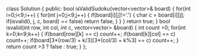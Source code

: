 class Solution {
public:
    bool isValidSudoku(vector<vector<char>>& board) {
        for(int i=0;i<9;i++)
        {
            for(int j=0;j<9;j++)
            {
                if(board[i][j]!='.') 
                {
                    char c = board[i][j];
                    if(isvalid(i, j, c, board) == false)
                    return false;
                }
            }
        }
        return true;
    }
    bool isvalid(int row, int col, int c, vector<vector<char>> &board)
    {
        int count =0;
        for(int k=0;k<9;k++)
        {
            if(board[row][k] == c) count++;
            if(board[k][col] == c) count++;
            if(board[3*(row/3) + k/3][3*(col/3) + k%3] == c)  count++;
        }
        return count >3 ? false : true;
    }
};
